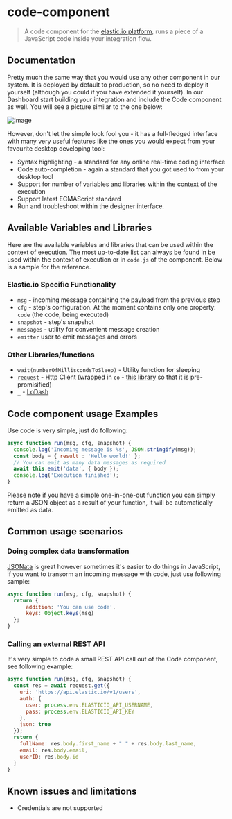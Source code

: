 # code-component

> A code component for the [elastic.io platform](https://www.elastic.io "elastic.io platform"), runs a piece of a JavaScript code inside your integration flow.

## Documentation

Pretty much the same way that you would use any other component in our system. It is deployed by default to production,
so no need to deploy it yourself (although you could if you have extended it yourself). In our Dashboard
start building your integration and include the Code component as well. You will see a picture similar to the one below:

![image](https://user-images.githubusercontent.com/2523461/68778086-f3678280-0632-11ea-9e9c-d2a888fd5788.png)


However, don't let the simple look fool you - it has a full-fledged interface with many very useful features like the ones you would expect from your favourite desktop developing tool:

 * Syntax highlighting - a standard for any online real-time coding interface
 * Code auto-completion - again a standard that you got used to from your desktop tool
 * Support for number of variables and libraries within the context of the execution
 * Support latest ECMAScript standard
 * Run and troubleshoot within the designer interface.

## Available Variables and Libraries
Here are the available variables and libraries that can be used within the context of execution. The most up-to-date list
can always be found in be used within the context of execution or in `code.js` of the component. Below is a sample for the reference.

### Elastic.io Specific Functionality
- `msg` - incoming message containing the payload from the previous step
- `cfg` - step's configuration. At the moment contains only one property: `code` (the code, being executed)
- `snapshot` - step's snapshot
- `messages` - utility for convenient message creation
- `emitter` user to emit messages and errors

### Other Libraries/functions
- `wait(numberOfMilliscondsToSleep)` - Utility function for sleeping
- [`request`](https://github.com/request/request) - Http Client (wrapped in `co` - [this library](https://www.npmjs.com/package/co-request) so that it is pre-promisified)
- `_` - [LoDash](https://lodash.com/)

## Code component usage Examples

Use code is very simple, just do following:

```JavaScript
async function run(msg, cfg, snapshot) {
  console.log('Incoming message is %s', JSON.stringify(msg));
  const body = { result : 'Hello world!' };
  // You can emit as many data messages as required
  await this.emit('data', { body });
  console.log('Execution finished');
}
```

Please note if you have a simple one-in-one-out function you can simply return a JSON object as a result
of your function, it will be automatically emitted as data.

## Common usage scenarios

### Doing complex data transformation

[JSONata](http://jsonata.org/) is great however sometimes it's easier to do things in JavaScript, if you want to transorm
an incoming message with code, just use following sample:

```JavaScript
async function run(msg, cfg, snapshot) {
  return {
      addition: 'You can use code',
      keys: Object.keys(msg)    
  };
}
```

### Calling an external REST API

It's very simple to code a small REST API call out of the Code component, see following example:

```JavaScript
async function run(msg, cfg, snapshot) {
  const res = await request.get({
    uri: 'https://api.elastic.io/v1/users',
    auth: {
      user: process.env.ELASTICIO_API_USERNAME,
      pass: process.env.ELASTICIO_API_KEY
    },
    json: true  
  });
  return {
    fullName: res.body.first_name + " " + res.body.last_name,
    email: res.body.email,
    userID: res.body.id    
  }
}
```

## Known issues and limitations

 - Credentials are not supported
